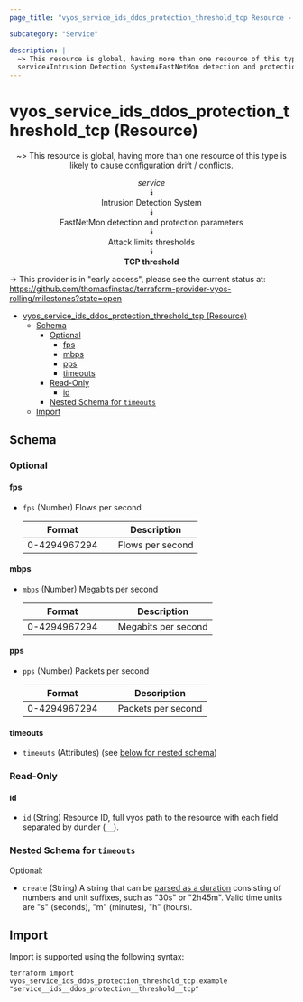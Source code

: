 ```yaml
---
page_title: "vyos_service_ids_ddos_protection_threshold_tcp Resource - vyos"

subcategory: "Service"

description: |-
  ~> This resource is global, having more than one resource of this type is likely to cause configuration drift / conflicts.
  service⯯Intrusion Detection System⯯FastNetMon detection and protection parameters⯯Attack limits thresholds⯯TCP threshold
---
```


# vyos_service_ids_ddos_protection_threshold_tcp (Resource)
<center>

~> This resource is global, having more than one resource of this type is likely to cause configuration drift / conflicts.

*service*  
⯯  
Intrusion Detection System  
⯯  
FastNetMon detection and protection parameters  
⯯  
Attack limits thresholds  
⯯  
**TCP threshold**


</center>

-> This provider is in "early access", please see the current status at: https://github.com/thomasfinstad/terraform-provider-vyos-rolling/milestones?state=open

<!--TOC-->

- [vyos_service_ids_ddos_protection_threshold_tcp (Resource)](#vyos_service_ids_ddos_protection_threshold_tcp-resource)
  - [Schema](#schema)
    - [Optional](#optional)
      - [fps](#fps)
      - [mbps](#mbps)
      - [pps](#pps)
      - [timeouts](#timeouts)
    - [Read-Only](#read-only)
      - [id](#id)
    - [Nested Schema for `timeouts`](#nested-schema-for-timeouts)
  - [Import](#import)

<!--TOC-->

<!-- schema generated by tfplugindocs -->
## Schema

### Optional

#### fps
- `fps` (Number) Flows per second

    |  Format        &emsp;|  Description       |
    |----------------|--------------------|
    |  0-4294967294  &emsp;|  Flows per second  |
#### mbps
- `mbps` (Number) Megabits per second

    |  Format        &emsp;|  Description          |
    |----------------|-----------------------|
    |  0-4294967294  &emsp;|  Megabits per second  |
#### pps
- `pps` (Number) Packets per second

    |  Format        &emsp;|  Description         |
    |----------------|----------------------|
    |  0-4294967294  &emsp;|  Packets per second  |
#### timeouts
- `timeouts` (Attributes) (see [below for nested schema](#nestedatt--timeouts))

### Read-Only

#### id
- `id` (String) Resource ID, full vyos path to the resource with each field separated by dunder (`__`).

<a id="nestedatt--timeouts"></a>
### Nested Schema for `timeouts`

Optional:

- `create` (String) A string that can be [parsed as a duration](https://pkg.go.dev/time#ParseDuration) consisting of numbers and unit suffixes, such as &#34;30s&#34; or &#34;2h45m&#34;. Valid time units are &#34;s&#34; (seconds), &#34;m&#34; (minutes), &#34;h&#34; (hours).

## Import

Import is supported using the following syntax:

```shell
terraform import vyos_service_ids_ddos_protection_threshold_tcp.example "service__ids__ddos_protection__threshold__tcp"
```
